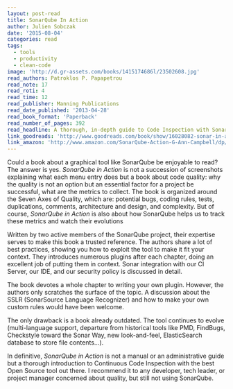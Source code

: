 ```yaml
---
layout: post-read
title: SonarQube In Action
author: Julien Sobczak
date: '2015-08-04'
categories: read
tags:
  - tools
  - productivity
  - clean-code
image: 'http://d.gr-assets.com/books/1415174686l/23502608.jpg'
read_authors: Patroklos P. Papapetrou
read_note: 17
read_roti: 4
read_time: 12
read_publisher: Manning Publications
read_date_published: '2013-04-28'
read_book_format: 'Paperback'
read_number_of_pages: 392
read_headline: A thorough, in-depth guide to Code Inspection with SonarQube
link_goodreads: 'http://www.goodreads.com/book/show/16028082-sonar-in-action'
link_amazon: 'http://www.amazon.com/SonarQube-Action-G-Ann-Campbell/dp/1617290955/'
---
```


Could a book about a graphical tool like SonarQube be enjoyable to read? The answer is yes. *SonarQube in Action* is not a succession of screenshots explaining what each menu entry does but a book about code quality: why the quality is not an option but an essential factor for a project be successful, what are the metrics to collect. The book is organized around the Seven Axes of Quality, which are: potential bugs, coding rules, tests, duplications, comments, architecture and design, and complexity. But of course, *SonarQube in Action* is also about how SonarQube helps us to track these metrics and watch their evolutions

Written by two active members of the SonarQube project, their expertise serves to make this book a trusted reference. The authors share a lot of best practices, showing you how to exploit the tool to make it fit your context. They introduces numerous plugins after each chapter, doing an excellent job of putting them in context. Sonar integration with our CI Server, our IDE, and our security policy is discussed in detail.

The book devotes a whole chapter to writing your own plugin. However, the authors only scratches the surface of the topic. A discussion about the SSLR (SonarSource Language Recognizer) and how to make your own custom rules would have been welcome.

The only drawback is a book already outdated. The tool continues to evolve (multi-language support, departure from historical tools like PMD, FindBugs, Checkstyle toward the Sonar Way, new look-and-feel, ElasticSearch database to store file contents...).

In definitive, *SonarQube in Action* is not a manual or an administrative guide but a thorough introduction to Continuous Code Inspection with the best Open Source tool out there. I recommend it to any developer, tech leader, or project manager concerned about quality, but still not using SonarQube.
